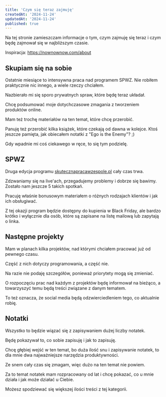 ```yaml
---
title: 'Czym się teraz zajmuję'
createdAt: '2024-11-24'
updatedAt: '2024-11-24'
published: true
---
```


Na tej stronie zamieszczam informacje o tym, czym zajmuję się teraz i czym będę zajmował się w najbliższym czasie.

Inspiracja: https://nownownow.com/about

## Skupiam się na sobie

Ostatnie miesiące to intensywna praca nad programem SPWZ. Nie robiłem praktycznie nic innego, a wiele rzeczy chciałem.

Nazbierało mi się sporo prywatnych spraw, które będę teraz układał.

Chcę podsumować moje dotychczasowe zmagania z tworzeniem produktów online.

Mam też trochę materiałów na ten temat, które chcę przerobić.

Panuję też przerobić kilka książek, które czekają od dawna w kolejce. Ktoś jeszcze pamięta, jak obiecałem notatki z "Ego is the Enemy"? ;)

Gdy wpadnie mi coś ciekawego w ręce, to się tym podzielę.

## SPWZ

Druga edycja programu [skutecznapracawzespole.pl](https://skutecznapracawzespole.pl) cały czas trwa.

Zdzwaniamy się na live'ach, przegadujemy problemy i dobrze się bawimy. Zostało nam jeszcze 5 takich spotkań.

Pracuję właśnie bonusowym materiałem o różnych rodzajach klientów i jak ich obsługiwać.

Z tej okazji program będzie dostępny do kupienia w Black Friday, ale bardzo krótko i wyłącznie dla osób, które są zapisane na listę mailową lub zapytają o linka.

## Następne projekty

Mam w planach kilka projektów, nad którymi chciałem pracować już od pewnego czasu.

Część z nich dotyczy programowania, a część nie.

Na razie nie podaję szczegółów, ponieważ priorytety mogą się zmieniać.

O rozpoczęciu prac nad każdym z projektów będę informował na bieżąco, a towarzyszyć temu będą treści związane z danym tematem.

To też oznacza, że social media będą odzwierciedleniem tego, co aktualnie robię.

## Notatki

Wszystko to będzie wiązać się z zapisywaniem dużej liczby notatek.

Będę pokazywał to, co sobie zapisuję i jak to zapisuję.

Chcę głębiej wejść w ten temat, bo duża ilość snu i zapisywanie notatek, to dla mnie dwa najważniejsze narzędzia produktywności.

Ze snem cały czas się zmagam, więc dużo na ten temat nie powiem.

Za to temat notatek mam rozpracowany od lat i chcę pokazać, co u mnie działa i jak może działać u Ciebie.

Możesz spodziewać się większej ilości treści z tej kategorii.
